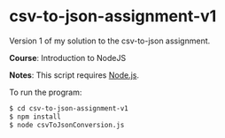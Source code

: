 # csv-to-json-assignment-v1
Version 1 of my solution to the csv-to-json assignment.

<b>Course</b>: Introduction to NodeJS

<b>Notes</b>:
This script requires [Node.js](https://nodejs.org/).

To run the program:
```sh
$ cd csv-to-json-assignment-v1
$ npm install
$ node csvToJsonConversion.js
```

